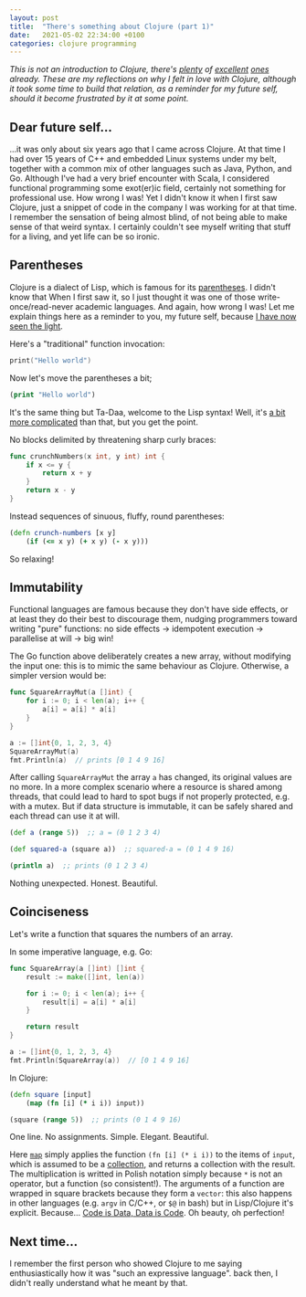 ```yaml
---
layout: post
title:  "There's something about Clojure (part 1)"
date:   2021-05-02 22:34:00 +0100
categories: clojure programming 
---
```


*This is not an introduction to Clojure, there's [plenty](http://clojure-doc.org/articles/tutorials/introduction.html) of [excellent](https://www.braveclojure.com/) [ones](https://www.clojure.org/guides/getting_started) already. These are my reflections on why I felt in love with Clojure, although it took some time to build that relation, as a reminder for my future self, should it become frustrated by it at some point.*


## Dear future self...

...it was only about six years ago that I came across Clojure. At that time I had over 15 years of C++ and embedded Linux systems under my belt, together with a common mix of other languages such as Java, Python, and Go. Although I've had a very brief encounter with Scala, I considered functional programming some exot(er)ic field, certainly not something for professional use. How wrong I was! Yet I didn't know it when I first saw Clojure, just a snippet of code in the company I was working for at that time. I remember the sensation of being almost blind, of not being able to make sense of that weird syntax. I certainly couldn't see myself writing that stuff for a living, and yet life can be so ironic.


## Parentheses

Clojure is a dialect of Lisp, which is famous for its [parentheses](https://xkcd.com/297/). I didn't know that When I first saw it, so I just thought it was one of those write-once/read-never academic languages. And again, how wrong I was! Let me explain things here as a reminder to you, my future self, because [I have now seen the light](https://xkcd.com/224/).

Here's a "traditional" function invocation:

```c
print("Hello world")
```

Now let's move the parentheses a bit;

```clojure
(print "Hello world")
```

It's the same thing but Ta-Daa, welcome to the Lisp syntax! Well, it's [a bit more complicated](https://en.wikipedia.org/wiki/S-expression) than that, but you get the point.

No blocks delimited by threatening sharp curly braces:

```go
func crunchNumbers(x int, y int) int {
    if x <= y {
        return x + y
    }
    return x - y
}
```

Instead sequences of sinuous, fluffy, round parentheses:

```clojure
(defn crunch-numbers [x y]
    (if (<= x y) (+ x y) (- x y)))
```

So relaxing!


## Immutability

Functional languages are famous because they don't have side effects, or at least they do their best to discourage them, nudging programmers toward writing "pure" functions: no side effects -> idempotent execution -> parallelise at will -> big win!

The Go function above deliberately creates a new array, without modifying the input one: this is to mimic the same behaviour as Clojure. Otherwise, a simpler version would be:

```go
func SquareArrayMut(a []int) {
    for i := 0; i < len(a); i++ {
        a[i] = a[i] * a[i]
    }
}

a := []int{0, 1, 2, 3, 4}
SquareArrayMut(a)
fmt.Println(a)  // prints [0 1 4 9 16]
```

After calling `SquareArrayMut` the array `a` has changed, its original values are no more. In a more complex scenario where a resource is shared among threads, that could lead to hard to spot bugs if not properly protected, e.g. with a mutex. But if data structure is immutable, it can be safely shared and each thread can use it at will.

```clojure
(def a (range 5))  ;; a = (0 1 2 3 4)

(def squared-a (square a))  ;; squared-a = (0 1 4 9 16)

(println a)  ;; prints (0 1 2 3 4)
```

Nothing unexpected. Honest. Beautiful.


## Coinciseness

Let's write a function that squares the numbers of an array.

In some imperative language, e.g. Go:

```go
func SquareArray(a []int) []int {
    result := make([]int, len(a))

    for i := 0; i < len(a); i++ {
        result[i] = a[i] * a[i]
    }

    return result
}

a := []int{0, 1, 2, 3, 4}
fmt.Println(SquareArray(a))  // [0 1 4 9 16]
```

In Clojure:

```clojure
(defn square [input]
    (map (fn [i] (* i i)) input))

(square (range 5))  ;; prints (0 1 4 9 16)
```

One line. No assignments. Simple. Elegant. Beautiful.

Here [`map`](https://clojuredocs.org/clojure.core/map) simply applies the function `(fn [i] (* i i))` to the items of `input`, which is assumed to be a [collection](http://clojure-doc.org/articles/language/collections_and_sequences.html), and returns a collection with the result. The multiplication is writted in Polish notation simply because `*` is not an operator, but a function (so consistent!). The arguments of a function are wrapped in square brackets because they form a `vector`: this also happens in other languages (e.g. `argv` in C/C++, or `$@` in bash) but in Lisp/Clojure it's explicit. Because... [Code is Data, Data is Code](https://en.wikipedia.org/wiki/Homoiconicity). Oh beauty, oh perfection!


## Next time...

I remember the first person who showed Clojure to me saying enthusiastically how it was "such an expressive language".
back then, I didn't really understand what he meant by that.
